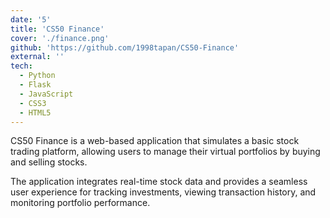 ```yaml
---
date: '5'
title: 'CS50 Finance'
cover: './finance.png'
github: 'https://github.com/1998tapan/CS50-Finance'
external: ''
tech:
  - Python
  - Flask
  - JavaScript
  - CSS3
  - HTML5
---
```

CS50 Finance is a web-based application that simulates a basic stock trading platform, allowing users to manage their virtual portfolios by buying and selling stocks.

The application integrates real-time stock data and provides a seamless user experience for tracking investments, viewing transaction history, and monitoring portfolio performance.
